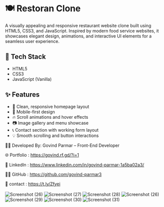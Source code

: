 # 🍽️ Restoran Clone

A visually appealing and responsive restaurant website clone built using HTML5, CSS3, and JavaScript. Inspired by modern food service websites, it showcases elegant design, animations, and interactive UI elements for a seamless user experience.

## 🔧 Tech Stack

- HTML5
- CSS3
- JavaScript (Vanilla)

## ✨ Features

- 🍕 Clean, responsive homepage layout
- 📱 Mobile-first design
- 🔥 Scroll animations and hover effects
- 📷 Image gallery and menu showcase
- 📞 Contact section with working form layout
- 💡 Smooth scrolling and button interactions

🧑‍💻 Developed By: Govind Parmar – Front-End Developer

🌐 Portfolio : https://govind.rf.gd/?i=1

💼 LinkedIn : https://www.linkedin.com/in/govind-parmar-1a5ba02a3/

🧑‍💻 GitHub : https://github.com/govind-parmar3

💬 contact : https://t.ly/Zfyei  
<br>
![Screenshot (26)](https://github.com/user-attachments/assets/fcae6fed-b8ab-45db-921a-edffc2f35b2f)
![Screenshot (27)](https://github.com/user-attachments/assets/6564a7bd-0c06-4ba5-bcd6-c862e178e78b)
![Screenshot (28)](https://github.com/user-attachments/assets/af6577a2-c336-4c71-a780-878e3cd87030)
![Screenshot (26)](https://github.com/user-attachments/assets/35848ff1-b6a2-4f95-ab1b-aef79da00910)
![Screenshot (29)](https://github.com/user-attachments/assets/76908a94-0b21-42c5-9deb-4f69f8ff33a2)
![Screenshot (30)](https://github.com/user-attachments/assets/bd1227bb-868f-4a7a-b113-c448331ec3a3)
![Screenshot (31)](https://github.com/user-attachments/assets/3e672588-1d64-4b41-95ef-e4f0873b5827)

